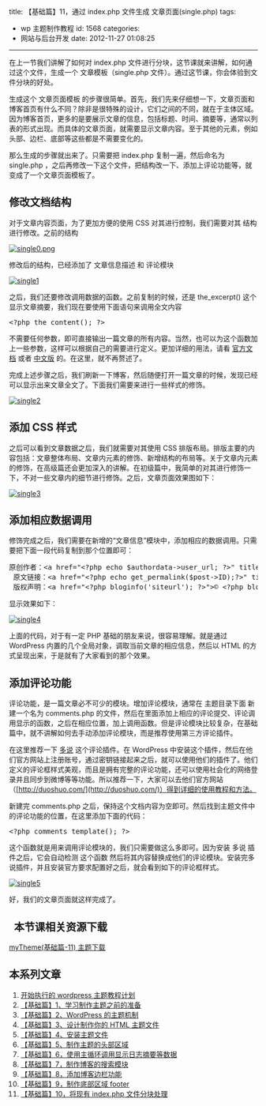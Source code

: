 title: 【基础篇】11，通过 index.php 文件生成 文章页面(single.php)
tags:
  - wp 主题制作教程
id: 1568
categories:
  - 网站与后台开发
date: 2012-11-27 01:08:25

---

在上一节我们讲解了如何对 index.php 文件进行分块，这节课就来讲解，如何通过这个文件，生成一个 文章模板（single.php 文件）。通过这节课，你会体验到文件分块的好处。

生成这个 文章页面模板 的步骤很简单。首先，我们先来仔细想一下，文章页面和博客首页有什么不同？除非是很特殊的设计，它们之间的不同，就在于主体区域。因为博客首页，更多的是要展示文章的信息，包括标题、时间、摘要等，通常以列表的形式出现。而具体的文章页面，就需要显示文章内容。至于其他的元素，例如头部、边栏、底部等这些都是不需要变化的。

那么生成的步骤就出来了。只需要把 index.php 复制一遍，然后命名为 single.php ，之后再修改一下这个文件，把结构改一下、添加上评论功能等，就变成了一个文章页面模板了。

## 修改文档结构

对于文章内容页面，为了更加方便的使用 CSS 对其进行控制，我们需要对其 结构进行修改。之前的结构

[![](https://qxzm-cdn.sapi.work/blog/2012/11/1568/single0.png "single0.png")](https://qxzm-cdn.sapi.work/blog/2012/11/1568/single0.png)

修改后的结构，已经添加了 文章信息描述 和 评论模块

[![](https://qxzm-cdn.sapi.work/blog/2012/11/1568/single1.png "single1")](https://qxzm-cdn.sapi.work/blog/2012/11/1568/single1.png)

之后，我们还要修改调用数据的函数。之前复制的时候，还是 the_excerpt() 这个显示文章摘要，我们现在要使用下面语句来调用全文内容

<pre>&lt;?php the_content(); ?&gt;</pre>

不需要任何参数，即可直接输出一篇文章的所有内容。当然，也可以为这个函数加上一些参数，这样可以根据自己的需要进行定义。更加详细的用法，请看 [官方文档](http://codex.wordpress.org/Template_Tags/the_content) 或者 [中文版](http://www.wordpress.la/codex-%E6%A8%A1%E6%9D%BF%E6%A0%87%E7%AD%BE-the_content%28%29.html) 的。在这里，就不再赘述了。

完成上述步骤之后，我们刷新一下博客，然后随便打开一篇文章的时候，发现已经可以显示出来文章全文了。下面我们需要来进行一些样式的修饰。

[![](https://qxzm-cdn.sapi.work/blog/2012/11/1568/single2.png "single2")](https://qxzm-cdn.sapi.work/blog/2012/11/1568/single2.png)

## 添加 CSS 样式

之后可以看到文章数据之后，我们就需要对其使用 CSS 排版布局。排版主要的内容包括：文章整体布局、文章内元素的修饰、新增结构的布局等。关于文章内元素的修饰，在高级篇还会更加深入的讲解。在初级篇中，我简单的对其进行修饰一下，不对一些文章内的细节进行修饰。之后，文章页面效果图如下：

[![](https://qxzm-cdn.sapi.work/blog/2012/11/1568/single3.png "single3")](https://qxzm-cdn.sapi.work/blog/2012/11/1568/single3.png)

## 添加相应数据调用

修饰完成之后，我们需要在新增的“文章信息”模块中，添加相应的数据调用。只需要把下面一段代码复制到那个位置即可：

<pre>原创作者：&lt;a href="&lt;?php echo $authordata-&gt;user_url; ?&gt;" title="&lt;?php echo $authordata-&gt;display_name;?&gt;"&gt;&lt;?php echo $authordata-&gt;display_name;?&gt;&lt;/a&gt;&lt;br /&gt;
 原文链接：&lt;a href="&lt;?php echo get_permalink($post-&gt;ID);?&gt;" title="&lt;?php echo $post-&gt;post_title; ?&gt;"&gt;&lt;?php echo $post-&gt;post_title; ?&gt;&lt;/a&gt;&lt;br /&gt;
 版权声明：&lt;a href="&lt;?php bloginfo('siteurl'); ?&gt;"&gt;© &lt;?php bloginfo('name'); ?&gt; &lt;/a&gt; 版权所有，转载请声明版权！</pre>

显示效果如下：

[![](https://qxzm-cdn.sapi.work/blog/2012/11/1568/single4.png "single4")](https://qxzm-cdn.sapi.work/blog/2012/11/1568/single4.png)

上面的代码，对于有一定 PHP 基础的朋友来说，很容易理解。就是通过 WordPress 内置的几个全局对象，调取当前文章的相应信息，然后以 HTML 的方式呈现出来，于是就有了大家看到的那个效果。

## 添加评论功能

评论功能，是一篇文章必不可少的模块。增加评论模块，通常在 主题目录下面 新建一个名为 comments.php 的文件，然后在里面添加上相应的评论提交、评论调用显示的函数，之后在相应位置，加上调用函数。但是评论模块比较复杂，在基础篇中，就不讲解如何去手动添加评论模块，而是推荐使用第三方评论插件。

在这里推荐一下 [多说](http://duoshuo.com/) 这个评论插件。在 WordPress 中安装这个插件，然后在他们官方网站上注册账号，通过密钥链接起来之后，就可以使用他们的插件了。他们定义的评论框样式美观，而且是拥有完整的评论功能，还可以使用社会化的网络登录并且同步到微博等等功能。所以推荐一下，大家可以去他们官方网站（[http://duoshuo.com/](http://duoshuo.com/)）得到详细的使用教程和方法。

新建完 comments.php 之后，保持这个文档内容为空即可。然后找到主题文件中的评论功能的位置，在这里添加下面的代码：

<pre>&lt;?php comments_template(); ?&gt;</pre>

这个函数就是用来调用评论模块的，我们只需要做这么多即可。因为安装 多说 插件之后，它会自动检测 这个函数 然后将其内容替换成他们的评论模块。安装完多说插件，并且安装官方要求配置好之后，就会看到如下的评论框样式。

[![](https://qxzm-cdn.sapi.work/blog/2012/11/1568/single5.png "single5")](https://qxzm-cdn.sapi.work/blog/2012/11/1568/single5.png)

好，我们的文章页面就这样完成了。

##   本节课相关资源下载

[myTheme(基础篇-11) 主题下载](http://pan.baidu.com/share/link?shareid=141181&uk=706095745)

## 本系列文章

1.  [开始执行的 wordpress 主题教程计划](http://www.qianxingzhem.com/post-1235.html)
2.  [【基础篇】1、学习制作主题之前的准备](http://www.qianxingzhem.com/post-1247.html)
3.  [【基础篇】2、WordPress 的主题机制](http://www.qianxingzhem.com/post-1251.html)
4.  [【基础篇】3、设计制作你的 HTML 主题文件](http://www.qianxingzhem.com/post-1259.html)
5.  [【基础篇】4、安装主题文件](http://www.qianxingzhem.com/post-1268.html)
6.  [【基础篇】5、制作主题的头部区域](http://www.qianxingzhem.com/post-1304.html)
7.  [【基础篇】6，使用主循环调用显示日志摘要等数据](http://www.qianxingzhem.com/post-1502.html)
8.  [【基础篇】7，制作博客的搜索模块](http://www.qianxingzhem.com/post-1551.html)
9.  [【基础篇】8，添加博客边栏功能](http://www.qianxingzhem.com/post-1556.html)
10. [【基础篇】9，制作底部区域 footer](http://www.qianxingzhem.com/post-1564.html)
11. [【基础篇】10，将现有 index.php 文件分块处理](http://www.qianxingzhem.com/post-1566.html)
